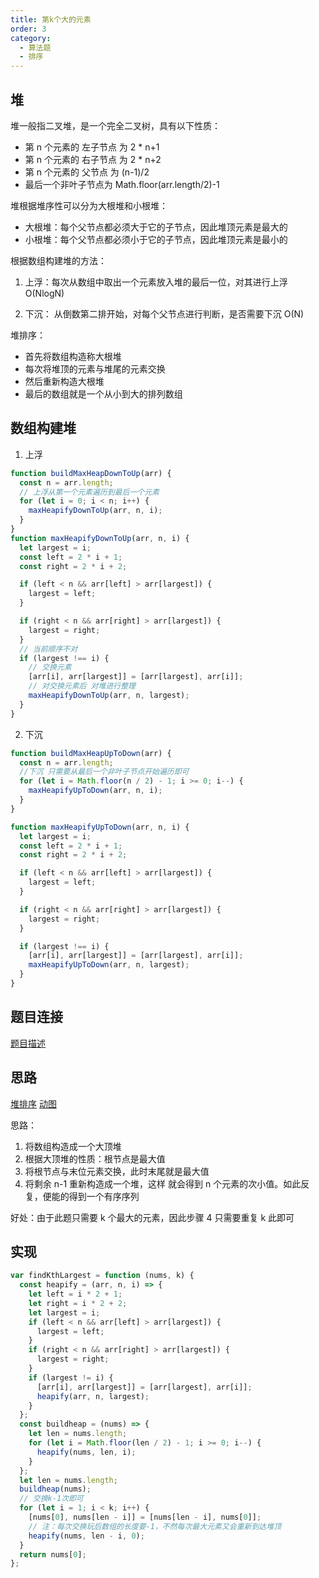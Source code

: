 ```yaml
---
title: 第k个大的元素
order: 3
category:
  - 算法题
  - 排序
---
```


## 堆

堆一般指二叉堆，是一个完全二叉树，具有以下性质：

- 第 n 个元素的 左子节点 为 2 \* n+1
- 第 n 个元素的 右子节点 为 2 \* n+2
- 第 n 个元素的 父节点 为 (n-1)/2
- 最后一个非叶子节点为 Math.floor(arr.length/2)-1

堆根据堆序性可以分为大根堆和小根堆：

- 大根堆：每个父节点都必须大于它的子节点，因此堆顶元素是最大的
- 小根堆：每个父节点都必须小于它的子节点，因此堆顶元素是最小的

根据数组构建堆的方法：

1. 上浮：每次从数组中取出一个元素放入堆的最后一位，对其进行上浮 O(NlogN)

2. 下沉： 从倒数第二排开始，对每个父节点进行判断，是否需要下沉 O(N)

堆排序：

- 首先将数组构造称大根堆
- 每次将堆顶的元素与堆尾的元素交换
- 然后重新构造大根堆
- 最后的数组就是一个从小到大的排列数组

## 数组构建堆

1. 上浮

```js
function buildMaxHeapDownToUp(arr) {
  const n = arr.length;
  // 上浮从第一个元素遍历到最后一个元素
  for (let i = 0; i < n; i++) {
    maxHeapifyDownToUp(arr, n, i);
  }
}
function maxHeapifyDownToUp(arr, n, i) {
  let largest = i;
  const left = 2 * i + 1;
  const right = 2 * i + 2;

  if (left < n && arr[left] > arr[largest]) {
    largest = left;
  }

  if (right < n && arr[right] > arr[largest]) {
    largest = right;
  }
  // 当前顺序不对
  if (largest !== i) {
    // 交换元素
    [arr[i], arr[largest]] = [arr[largest], arr[i]];
    // 对交换元素后 对堆进行整理
    maxHeapifyDownToUp(arr, n, largest);
  }
}
```

2. 下沉

```js
function buildMaxHeapUpToDown(arr) {
  const n = arr.length;
  //下沉 只需要从最后一个非叶子节点开始遍历即可
  for (let i = Math.floor(n / 2) - 1; i >= 0; i--) {
    maxHeapifyUpToDown(arr, n, i);
  }
}

function maxHeapifyUpToDown(arr, n, i) {
  let largest = i;
  const left = 2 * i + 1;
  const right = 2 * i + 2;

  if (left < n && arr[left] > arr[largest]) {
    largest = left;
  }

  if (right < n && arr[right] > arr[largest]) {
    largest = right;
  }

  if (largest !== i) {
    [arr[i], arr[largest]] = [arr[largest], arr[i]];
    maxHeapifyUpToDown(arr, n, largest);
  }
}
```

## 题目连接

[题目描述](https://leetcode.cn/problems/kth-largest-element-in-an-array/description/)

## 思路

[堆排序](https://juejin.cn/post/6986510821291638815)
[动图](https://zhuanlan.zhihu.com/p/124885051)

思路：

1. 将数组构造成一个大顶堆
2. 根据大顶堆的性质：根节点是最大值
3. 将根节点与末位元素交换，此时末尾就是最大值
4. 将剩余 n-1 重新构造成一个堆，这样 就会得到 n 个元素的次小值。如此反复，便能的得到一个有序序列

好处：由于此题只需要 k 个最大的元素，因此步骤 4 只需要重复 k 此即可

## 实现

```js
var findKthLargest = function (nums, k) {
  const heapify = (arr, n, i) => {
    let left = i * 2 + 1;
    let right = i * 2 + 2;
    let largest = i;
    if (left < n && arr[left] > arr[largest]) {
      largest = left;
    }
    if (right < n && arr[right] > arr[largest]) {
      largest = right;
    }
    if (largest != i) {
      [arr[i], arr[largest]] = [arr[largest], arr[i]];
      heapify(arr, n, largest);
    }
  };
  const buildheap = (nums) => {
    let len = nums.length;
    for (let i = Math.floor(len / 2) - 1; i >= 0; i--) {
      heapify(nums, len, i);
    }
  };
  let len = nums.length;
  buildheap(nums);
  // 交换k-1次即可
  for (let i = 1; i < k; i++) {
    [nums[0], nums[len - i]] = [nums[len - i], nums[0]];
    // 注：每次交换玩后数组的长度要-1，不然每次最大元素又会重新到达堆顶
    heapify(nums, len - i, 0);
  }
  return nums[0];
};
```
